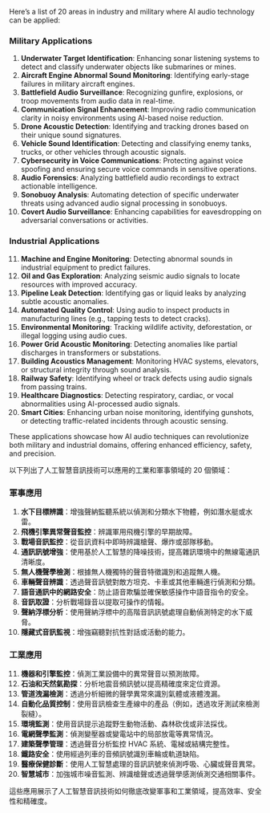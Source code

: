 Here’s a list of 20 areas in industry and military where AI audio technology can be applied:

### **Military Applications**
1. **Underwater Target Identification**: Enhancing sonar listening systems to detect and classify underwater objects like submarines or mines.
2. **Aircraft Engine Abnormal Sound Monitoring**: Identifying early-stage failures in military aircraft engines.
3. **Battlefield Audio Surveillance**: Recognizing gunfire, explosions, or troop movements from audio data in real-time.
4. **Communication Signal Enhancement**: Improving radio communication clarity in noisy environments using AI-based noise reduction.
5. **Drone Acoustic Detection**: Identifying and tracking drones based on their unique sound signatures.
6. **Vehicle Sound Identification**: Detecting and classifying enemy tanks, trucks, or other vehicles through acoustic signals.
7. **Cybersecurity in Voice Communications**: Protecting against voice spoofing and ensuring secure voice commands in sensitive operations.
8. **Audio Forensics**: Analyzing battlefield audio recordings to extract actionable intelligence.
9. **Sonobuoy Analysis**: Automating detection of specific underwater threats using advanced audio signal processing in sonobuoys.
10. **Covert Audio Surveillance**: Enhancing capabilities for eavesdropping on adversarial conversations or activities.

### **Industrial Applications**
11. **Machine and Engine Monitoring**: Detecting abnormal sounds in industrial equipment to predict failures.
12. **Oil and Gas Exploration**: Analyzing seismic audio signals to locate resources with improved accuracy.
13. **Pipeline Leak Detection**: Identifying gas or liquid leaks by analyzing subtle acoustic anomalies.
14. **Automated Quality Control**: Using audio to inspect products in manufacturing lines (e.g., tapping tests to detect cracks).
15. **Environmental Monitoring**: Tracking wildlife activity, deforestation, or illegal logging using audio cues.
16. **Power Grid Acoustic Monitoring**: Detecting anomalies like partial discharges in transformers or substations.
17. **Building Acoustics Management**: Monitoring HVAC systems, elevators, or structural integrity through sound analysis.
18. **Railway Safety**: Identifying wheel or track defects using audio signals from passing trains.
19. **Healthcare Diagnostics**: Detecting respiratory, cardiac, or vocal abnormalities using AI-processed audio signals.
20. **Smart Cities**: Enhancing urban noise monitoring, identifying gunshots, or detecting traffic-related incidents through acoustic sensing.

These applications showcase how AI audio techniques can revolutionize both military and industrial domains, offering enhanced efficiency, safety, and precision.

以下列出了人工智慧音訊技術可以應用的工業和軍事領域的 20 個領域：

### **軍事應用**
1. **水下目標辨識**：增強聲納監聽系統以偵測和分類水下物體，例如潛水艇或水雷。
2. **飛機引擎異常聲音監控**：辨識軍用飛機引擎的早期故障。
3. **戰場音訊監控**：從音訊資料中即時辨識槍聲、爆炸或部隊移動。
4. **通訊訊號增強**：使用基於人工智慧的降噪技術，提高雜訊環境中的無線電通訊清晰度。
5. **無人機聲學檢測**：根據無人機獨特的聲音特徵識別和追蹤無人機。
6. **車輛聲音辨識**：透過聲音訊號對敵方坦克、卡車或其他車輛進行偵測和分類。
7. **語音通訊中的網路安全**：防止語音欺騙並確保敏感操作中語音指令的安全。
8. **音訊取證**：分析戰場錄音以提取可操作的情報。
9. **聲納浮標分析**：使用聲納浮標中的高階音訊訊號處理自動偵測特定的水下威脅。
10. **隱藏式音訊監視**：增強竊聽對抗性對話或活動的能力。

### **工業應用**
11. **機器和引擎監控**：偵測工業設備中的異常聲音以預測故障。
12. **石油和天然氣勘探**：分析地震音頻訊號以提高精確度來定位資源。
13. **管道洩漏檢測**：透過分析細微的聲學異常來識別氣體或液體洩漏。
14. **自動化品質控制**：使用音訊檢查生產線中的產品（例如，透過攻牙測試來檢測裂縫）。
15. **環境監測**：使用音訊提示追蹤野生動物活動、森林砍伐或非法採伐。
16. **電網聲學監測**：偵測變壓器或變電站中的局部放電等異常情況。
17. **建築聲學管理**：透過聲音分析監控 HVAC 系統、電梯或結構完整性。
18. **鐵路安全**：使用經過列車的音頻訊號識別車輪或軌道缺陷。
19. **醫療保健診斷**：使用人工智慧處理的音訊訊號來偵測呼吸、心臟或聲音異常。
20. **智慧城市**：加強城市噪音監測、辨識槍聲或透過聲學感測偵測交通相關事件。

這些應用展示了人工智慧音訊技術如何徹底改變軍事和工業領域，提高效率、安全性和精確度。

